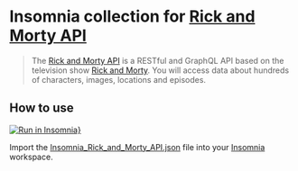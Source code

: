 # Insomnia collection for [Rick and Morty API](https://github.com/afuh/rick-and-morty-api)

> The [Rick and Morty API](https://github.com/afuh/rick-and-morty-api) is a RESTful and GraphQL API based on the television show [Rick and Morty](https://www.adultswim.com/videos/rick-and-morty). You will access data about hundreds of characters, images, locations and episodes.

## How to use

[![Run in Insomnia}](https://insomnia.rest/images/run.svg)](https://insomnia.rest/run/?label=Rick%20and%20Morty%20API&uri=https%3A%2F%2Fraw.githubusercontent.com%2Ffilfreire%2Frick-and-morty-insomnia%2Fmain%2FInsomnia_Rick_and_Morty_API.json)

Import the [Insomnia_Rick_and_Morty_API.json](./Insomnia_Rick_and_Morty_API.json) file into your [Insomnia](https://insomnia.rest/) workspace.
